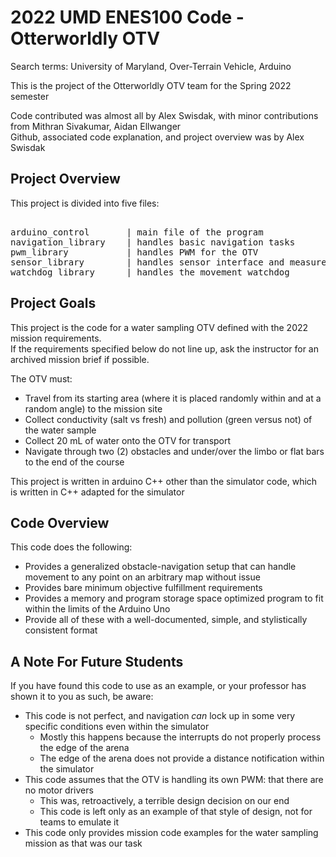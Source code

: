 # 2022 UMD ENES100 Code - Otterworldly OTV
Search terms: University of Maryland, Over-Terrain Vehicle, Arduino

This is the project of the Otterworldly OTV team for the Spring 2022 semester

Code contributed was almost all by Alex Swisdak, with minor contributions from Mithran Sivakumar, Aidan Ellwanger  
Github, associated code explanation, and project overview was by Alex Swisdak  

## Project Overview
This project is divided into five files:
<pre>

arduino_control       | main file of the program  
navigation_library    | handles basic navigation tasks  
pwm_library           | handles PWM for the OTV  
sensor_library        | handles sensor interface and measurement conversion  
watchdog_library      | handles the movement watchdog  
</pre>

## Project Goals
This project is the code for a water sampling OTV defined with the 2022 mission requirements.  
If the requirements specified below do not line up, ask the instructor for an archived mission brief if possible.  

The OTV must:
 - Travel from its starting area (where it is placed randomly within and at a random angle) to the mission site  
 - Collect conductivity (salt vs fresh) and pollution (green versus not) of the water sample  
 - Collect 20 mL of water onto the OTV for transport  
 - Navigate through two (2) obstacles and under/over the limbo or flat bars to the end of the course  

This project is written in arduino C++ other than the simulator code, which is written in C++ adapted for the simulator

## Code Overview
This code does the following:
 - Provides a generalized obstacle-navigation setup that can handle movement to any point on an arbitrary map without issue
 - Provides bare minimum objective fulfillment requirements
 - Provides a memory and program storage space optimized program to fit within the limits of the Arduino Uno
 - Provide all of these with a well-documented, simple, and stylistically consistent format

## A Note For Future Students
If you have found this code to use as an example, or your professor has shown it to you as such, be aware:
 - This code is not perfect, and navigation _can_ lock up in some very specific conditions even within the simulator
     - Mostly this happens because the interrupts do not properly process the edge of the arena
     - The edge of the arena does not provide a distance notification within the simulator
 - This code assumes that the OTV is handling its own PWM: that there are no motor drivers
     - This was, retroactively, a terrible design decision on our end
     - This code is left only as an example of that style of design, not for teams to emulate it
 - This code only provides mission code examples for the water sampling mission as that was our task

